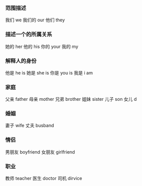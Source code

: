 ### 范围描述
我们 we
我们的 our
他们 they

### 描述一个的所属关系
她的 her
他的 his
你的 your
我的 my

### 解释人的身份
他是 he is
她是 she is
你是 you is
我是 i am

### 家庭
父亲 father
母亲 mother
兄弟 brother
姐妹 sister
儿子 son
女儿 d

### 婚姻
妻子 wife
丈夫 busband

### 情侣
男朋友 boyfriend
女朋友 girlfriend

### 职业
教师 teacher
医生 doctor
司机 dirvice